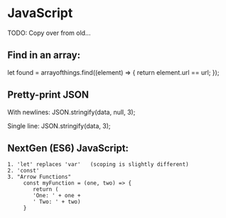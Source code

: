 # JavaScript

TODO: Copy over from old...

## Find in an array:

   let found = arrayofthings.find((element) => {
      return element.url == url;
   });

## Pretty-print JSON

   With newlines: JSON.stringify(data, null, 3); 
   
   Single line: JSON.stringify(data, 3);

   
## NextGen (ES6) JavaScript: 

    1. 'let' replaces 'var'   (scoping is slightly different)
    2. 'const' 
    3. "Arrow Functions"
         const myFunction = (one, two) => {
            return (
            'One: ' + one +
            ' Two: ' + two)
         }